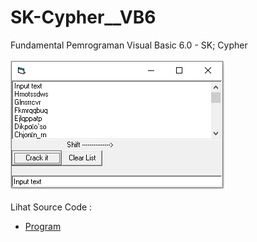 # SK-Cypher__VB6
Fundamental Pemrograman Visual Basic 6.0 - SK; Cypher<br><br>
<img src="https://github.com/RizkyKhapidsyah/SK-Cypher__VB6/blob/main/result/001.PNG"><br><br>
Lihat Source Code : <br>
- <a href="https://github.com/RizkyKhapidsyah/SK-Cypher__VB6/blob/main/c1256.frm">Program</a>

